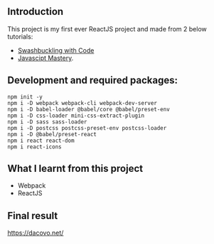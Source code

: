 ## Introduction
This project is my first ever ReactJS project and made from 2 below tutorials:
- [Swashbuckling with Code](https://www.youtube.com/watch?v=TOb1c39m64A)
- [Javascipt Mastery](https://www.youtube.com/watch?v=LMagNcngvcU).

## Development and required packages:
    npm init -y
    npm i -D webpack webpack-cli webpack-dev-server
    npm i -D babel-loader @babel/core @babel/preset-env
    npm i -D css-loader mini-css-extract-plugin
    npm i -D sass sass-loader
    npm i -D postcss postcss-preset-env postcss-loader
    npm i -D @babel/preset-react
    npm i react react-dom
    npm i react-icons

## What I learnt from this project
- Webpack
- ReactJS

## Final result
https://dacovo.net/
